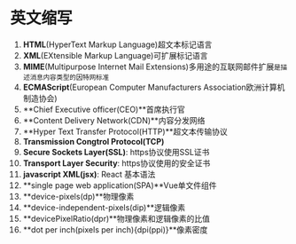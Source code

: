 # 英文缩写

1. **HTML**(HyperText Markup Language)超文本标记语言
2. **XML**(EXtensible Markup Language)可扩展标记语言
3. **MIME**(Multipurpose Internet Mail Extensions)多用途的互联网邮件扩展`是描述消息内容类型的因特网标准`
4. **ECMAScript**(European Computer Manufacturers Association欧洲计算机制造协会)
5. **Chief Executive officer(CEO)**首席执行官
6. **Content Delivery Network(CDN)**内容分发网络
7. **Hyper Text Transfer Protocol(HTTP)**超文本传输协议
8. **Transmission Congtrol Protocol(TCP)**
9. **Secure Sockets Layer(SSL)**: https协议使用SSL证书
10. **Transport Layer Security**: https协议使用的安全证书
11. **javascript XML(jsx)**: React 基本语法
10. **single page web application(SPA)**Vue单文件组件
10. **device-pixels(dp)**物理像素
10. **device-independent-pixels(dip)**逻辑像素
10. **devicePixelRatio(dpr)**物理像素和逻辑像素的比值
10. **dot per inch(pixels per inch){dpi(ppi)}**像素密度